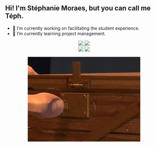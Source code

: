 ## Hi! I'm Stéphanie Moraes, but you can call me Téph.

- 🔭 I’m currently working on facilitating the student experience.
- 🌱 I’m currently learning project management.

<div align="center">
  <a href="https://github.com/stephaniemoraes">
  <img height="180em" src="https://github-readme-stats.vercel.app/api?username=stephaniemoraes&show_icons=true&theme=dark&include_all_commits=true&count_private=true"/>
<img height="180em" src="https://github-readme-stats.vercel.app/api/top-langs/?username=rafaballerini&layout=compact&langs_count=7&theme=dark"/> 

<div>
<a href="https://www.linkedin.com/in/stephaniemoraes" target="_blank"><img src="https://img.shields.io/badge/-LinkedIn-%230077B5?style=for-the-badge&logo=linkedin&logoColor=white" target="_blank"></a>
<a href="https://www.instagram.com/stephanie.mmoraes" target="_blank"><img src="https://img.shields.io/badge/-Instagram-%23E4405F?style=for-the-badge&logo=instagram&logoColor=white" target="_blank"></a>
</div>

![Senhor Geri](https://github.com/stephaniemoraes/stephaniemoraes/blob/main/tumblr_2d5f6dc63ee914cb593d1befbf4cd820_974913e5_400.gif)
